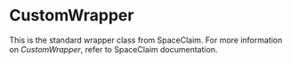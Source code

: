 # CustomWrapper

This is the standard wrapper class from SpaceClaim. For more information on *CustomWrapper*, refer to SpaceClaim documentation.



